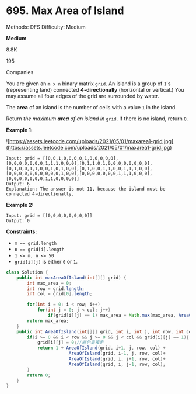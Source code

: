 # 695. Max Area of Island

Methods: DFS
Difficulty: Medium

**Medium**

8.8K

195

Companies

You are given an `m x n` binary matrix `grid`. An island is a group of `1`'s (representing land) connected **4-directionally** (horizontal or vertical.) You may assume all four edges of the grid are surrounded by water.

The **area** of an island is the number of cells with a value `1` in the island.

Return *the maximum **area** of an island in* `grid`. If there is no island, return `0`.

**Example 1:**

![https://assets.leetcode.com/uploads/2021/05/01/maxarea1-grid.jpg](https://assets.leetcode.com/uploads/2021/05/01/maxarea1-grid.jpg)

```
Input: grid = [[0,0,1,0,0,0,0,1,0,0,0,0,0],[0,0,0,0,0,0,0,1,1,1,0,0,0],[0,1,1,0,1,0,0,0,0,0,0,0,0],[0,1,0,0,1,1,0,0,1,0,1,0,0],[0,1,0,0,1,1,0,0,1,1,1,0,0],[0,0,0,0,0,0,0,0,0,0,1,0,0],[0,0,0,0,0,0,0,1,1,1,0,0,0],[0,0,0,0,0,0,0,1,1,0,0,0,0]]
Output: 6
Explanation: The answer is not 11, because the island must be connected 4-directionally.

```

**Example 2:**

```
Input: grid = [[0,0,0,0,0,0,0,0]]
Output: 0

```

**Constraints:**

- `m == grid.length`
- `n == grid[i].length`
- `1 <= m, n <= 50`
- `grid[i][j]` is either `0` or `1`.

```java
class Solution {
    public int maxAreaOfIsland(int[][] grid) {
        int max_area = 0;
        int row = grid.length;
        int col = grid[0].length;

        for(int i = 0; i < row; i++)
            for(int j = 0; j < col; j++)
                if(grid[i][j] == 1) max_area = Math.max(max_area, AreaOfIsland(grid, i, j, row, col));
        return max_area;
    }
    public int AreaOfIsland(int[][] grid, int i, int j, int row, int col){// DFS
        if(i >= 0 && i < row && j >= 0 && j < col && grid[i][j] == 1){
            grid[i][j] = 0;//避免重複走
            return 1 + AreaOfIsland(grid, i+1, j, row, col) +
                        AreaOfIsland(grid, i-1, j, row, col)+ 
                        AreaOfIsland(grid, i, j+1, row, col)+ 
                        AreaOfIsland(grid, i, j-1, row, col);
        }
        return 0;
    }
}
```